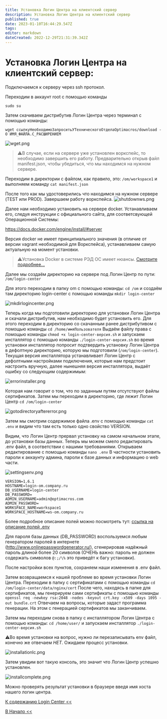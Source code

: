 ```yaml
---
title: Установка Логин Центра на клиентский сервер
description: Установка Логин Центра на клиентский сервер
published: true
date: 2023-01-10T16:44:29.547Z
tags: 
editor: markdown
dateCreated: 2022-12-29T21:31:39.342Z
---
```


# Установка Логин Центра на клиентский сервер:

Подключаемся к серверу через ssh протокол.

Переходим в аккаунт root с помощью команды 
```
sudo su
```

Затем скачиваем дистрибутив Логин Центра через терминал с помощью команды: 

`wget ссылкуНеобходимоЗапроситьУТехническогоОтделаOptimacros/download -O ИМЯ_ФАЙЛА.С_РАСШИРЕНИЕМ`

![wget.png](/login-center/wget.png)

>:warning:В случае, если на сервере уже установлен воркспейс,
то необходимо завершить его работу. Предварительно открыв файл 
manifest.json, чтобы убедиться, что мы находимся на нужном сервере. 

Переходим в директории с файлом, как правило, это:
`/om/workspace1` и выполняем команду `cat manifest.json`

После того как мы удостоверились что находимся на нужном сервере (TEST или PROD). Завершаем работу воркспейса.
![shutdownws.png](/login-center/shutdownws.png)

Далее нам необходимо установить на сервере docker.
Устанавливаем его, следуя инструкции c официального сайта,
для соответсвующей Операционной Системы:

https://docs.docker.com/engine/install/#server

Версия docker не имеет принципиального значения (в отличие от версии vagrant необходимой для Воркспейса), устанавливаем 
самую актуальную на момент установки.

>:warning:Установка Docker в системе РЭД ОС имеет нюансы.
[Смотрите подробнее... ](softInstallLc.md) 

Далее мы создаём директорию на сервере под Логин Центр по пути: `/om/login-center`

Для этого переходим в папку om с помощью команды: 
`cd /om` 
и создаём там директорию login-center с помощью команды
`mkdir login-center`

![mkdirlogincenter.png](/login-center/mkdirlogincenter.png)

Теперь когда мы подготовили директорию для установки Логин Центра и скачали дистрибутив, нам необходимо будет установить его. 
Для этого переходим в директорию со скачанным ранее дистрибутивом с помощью команды 
`
cd /home/имяПользователя
` 
Выдаём файлу права с помощью команды 
`
chmod +x login-center-версия.sh
`
 и запускаем инсталлятор с помощью команды 
`
./login-center-версия.sh
`
во время установки инсталлятор попросит подтвердить установку Логин Центра в дефолтную директорию, которую мы подготовили (`/om/login-center`).
Текущая версия инсталлятора устанавливает Логин Центр с дефолтными настройками подключения, которые нам предстоит настроить вручную, далее нынешняя версия инсталлятора, выдаёт ошибку со следующим содержимым:
 
![errorinstaller.png](/login-center/errorinstaller.png)

Которая нам говорит о том, что по заданным путям отсутствуют файлы сертификатов. Затем мы переходим в директорию, где 
лежит Логин Центр 
`
cd /om/login-center
`

![gotodirectoryaftererror.png](/login-center/gotodirectoryaftererror.png)

Затем мы смотрим содержимое файла .env с помощью команды 
`
cat .env
`
и видим что там есть только одно свойство VERSION.

Видим, что Логин Центр прервал установку на самом начальном этапе, до установки базы данных. Теперь мы можем смело редактировать .env файл, в соответствии с нашими требованиями.
Открываем редактирование с помощью команды 
`
nano .env
`
В частности установить пароли к аккаунту админа, пароли к базе 
данных и информацию о web части. 

![settingsenv.png](/login-center/settingsenv.png)

```
VERSION=1.6.1
HOSTNAME=login-om.company.ru
DB_USERNAME=login-center
DB_PASSWORD=
ADMIN_USERNAME=admin@optimacros.com
ADMIN_PASSWORD=
WORKSPACE_NAME=workspace1
WORKSPACE_HOSTNAME=ws-om.company.ru
```

Более подробное описание полей можно посмотреть тут:
<a href="https://github.com/optimacros/distribution_documentation/blob/main/envDescription.md" target="_blank">ссылка на описание полей .env</a>

Для пароля базы данных (DB_PASSWORD) воспользуемся любым генератором паролей в интернете (http://www.onlinepasswordgenerator.ru/), сгенерировав надёжный пароль длиной более 
20 символов (ОЧЕНЬ важно: пароль не должен содержать символов `@:;/\%` это приведёт к багу установки). 

После настройки всех пунктов, сохраняем наши изменения в 
.env файл.

Затем возвращаемся к нашей проблеме во время установки Логин Центра. Переходим в папку с сертификатами с помощью команды
`
cd /om/login-center/data/nginx/cert
` 
После чего, находясь в папке для сертификатов, мы генерируем сами сертификаты 
с помощью команды 
`
openssl req -newkey rsa:2048 -nodes -keyout crt.key -x509 -days 1095 -out bundle.crt
`
Отвечаем на вопросы, которые задаст программа генерации. На этом с генерацией сертификатов мы заканчиваем.

Затем мы переходим снова в папку с инсталлятором Логин Центра с помощью команды: 
`
cd /home/user/
`
и запускаем инсталлятор 
`
./login-center-версия.sh
` 

:warning:Во время установки на вопрос, нужно ли перезаписывать env файл, конечно же отвечаем _НЕТ_. Ожидаем процесс установки.

![installationlc.png](/login-center/installationlc.png)

Затем увидим вот такую консоль, это значит что Логин Центр успешно установлен.

![installcomplete.png](/login-center/installcomplete.png)

Можно проверять результат установки в браузере введя имя хоста нашего логин центра.

[К содержанию Login Center <<](/ru/login-center)

[В Начало <<](/ru/home)

